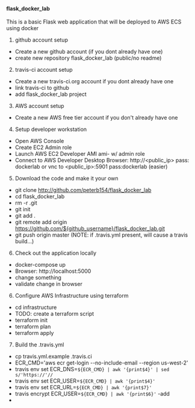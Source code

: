 #### flask_docker_lab

This is a basic Flask web application that will be deployed to AWS ECS using docker

1. github account setup
  - Create a new github account (if you dont already have one)
  - create new repository flask_docker_lab (public/no readme)
2. travis-ci account setup
  - Create a new travis-ci.org account if you dont already have one
  - link travis-ci to github
  - add flask_docker_lab project
3. AWS account setup
  - Create a new AWS free tier account if you don't already have one
4. Setup developer workstation
  - Open AWS Console
  - Create EC2 Admin role
  - Launch AWS EC2 Developer AMI ami-<TBD> w/ admin role
  - Connect to AWS Developer Desktop Browser: http://<public_ip> pass: dockerlab
    or vnc to <public_ip>:5901 pass:dockerlab (easier)
5. Download the code and make it your own
  - git clone http://github.com/peterb154/flask_docker_lab
  - cd flask_docker_lab
  - rm -r .git
  - git init
  - git add .
  - git remote add origin https://github.com/${github_username}/flask_docker_lab.git
  - git push origin master (NOTE: if .travis.yml present, will cause a travis build...)
6. Check out the application locally
  - docker-compose up
  - Browser: http://localhost:5000
  - change something
  - validate change in browser
6. Configure AWS Infrastructure using terraform
  - cd infrastructure
  - TODO: create a terraform script
  - terraform init
  - terraform plan
  - terraform apply
7. Build the .travis.yml
  - cp travis.yml.example .travis.ci
  - ECR_CMD='aws ecr get-login --no-include-email --region us-west-2'
  - travis env set ECR_DNS=`${ECR_CMD} | awk '{print$4}' | sed s/'https://'//`
  - travis env set ECR_USER=`${ECR_CMD} | awk '{print$4}'`
  - travis env set ECR_URL=`${ECR_CMD} | awk '{print$7}'`
  - travis encrypt ECR_USER=`${ECR_CMD} | awk '{print$6}'` -add
  -

